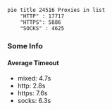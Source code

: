 
```mermaid
pie title 24516 Proxies in list
    "HTTP" : 17717
    "HTTPS": 5886
    "SOCKS" : 4625
```

### Some Info
#### Average Timeout

- mixed: 4.7s
- http: 2.8s
- https: 7.6s
- socks: 6.3s
